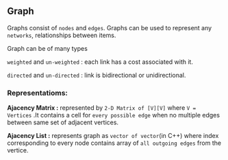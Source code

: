 ## Graph 
Graphs consist of `nodes` and `edges`. Graphs can be used to represent any `networks`, relationships between items. 

Graph can be of many types 

`weighted` and `un-weighted` : each link has a cost associated with it. 

`directed` and `un-directed` : link is bidirectional or unidirectional.
### Representatioms:
**Ajacency Matrix :** represented by `2-D Matrix of [V][V]` where `V = Vertices` .It contains a cell for `every possible edge` when no multiple edges between same set of adjacent vertices. 

**Ajacency List :** represents graph as `vector of vector`(in C++) where index corresponding to every node contains array of `all outgoing edges` from the vertice. 

